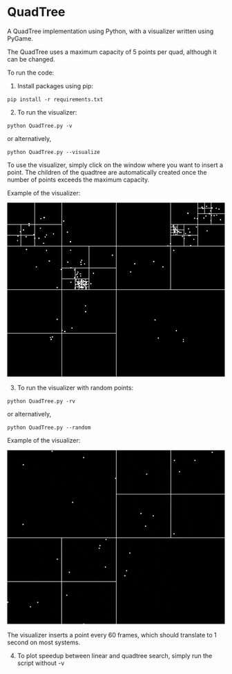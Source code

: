 # QuadTree

A QuadTree implementation using Python, with a visualizer written using PyGame.

The QuadTree uses a maximum capacity of 5 points per quad, although it can be changed.

To run the code:

1) Install packages using pip:

```
pip install -r requirements.txt
```

2) To run the visualizer:

```
python QuadTree.py -v
```

or alternatively, 

```
python QuadTree.py --visualize
```


To use the visualizer, simply click on the window where you want to insert a point. The children of the quadtree are automatically created once the number of points exceeds the maximum capacity.


Example of the visualizer:

![Visualizer](https://raw.githubusercontent.com/rishabhsinghvi/QuadTree/master/samples/VisualizerSample.PNG)



3) To run the visualizer with random points:

```
python QuadTree.py -rv
```

or alternatively,

```
python QuadTree.py --random
```

Example of the visualizer:

![Visualizer](https://raw.githubusercontent.com/rishabhsinghvi/QuadTree/master/samples/RandomVisualize.gif)


The visualizer inserts a point every 60 frames, which should translate to 1 second on most systems.


4) To plot speedup between linear and quadtree search, simply run the script without -v


